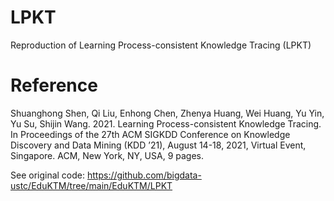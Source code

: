 # LPKT
Reproduction of Learning Process-consistent Knowledge Tracing (LPKT)

# Reference
Shuanghong Shen, Qi Liu, Enhong Chen, Zhenya Huang, Wei Huang, Yu Yin, Yu Su, Shijin Wang. 2021. Learning Process-consistent Knowledge Tracing. In Proceedings of the 27th ACM SIGKDD Conference on Knowledge Discovery and Data Mining (KDD ’21), August 14-18, 2021, Virtual Event, Singapore. ACM, New York, NY, USA, 9 pages.

See original code: https://github.com/bigdata-ustc/EduKTM/tree/main/EduKTM/LPKT

